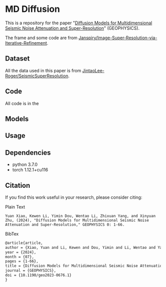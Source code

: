 # MD Diffusion

This is a repository for the paper "[Diffusion Models for Multidimensional Seismic Noise Attenuation and Super-Resolution](https://library.seg.org/doi/10.1190/geo2023-0676.1)" (GEOPHYSICS).

The frame and some code are from [Janspiry/Image-Super-Resolution-via-Iterative-Refinement](https://github.com/Janspiry/Image-Super-Resolution-via-Iterative-Refinement).

## Dataset
All the data used in this paper is from [JintaoLee-Roger/SeismicSuperResolution](https://github.com/JintaoLee-Roger/SeismicSuperResolution).

## Code
All code is in the

## Models

## Usage

## Dependencies
- python 3.7.0
- torch 1.12.1+cu116

## Citation
If you find this work useful in your research, please consider citing:

Plain Text
```
Yuan Xiao, Kewen Li, Yimin Dou, Wentao Li, Zhixuan Yang, and Xinyuan Zhu, (2024), "Diffusion Models for Multidimensional Seismic Noise Attenuation and Super-Resolution," GEOPHYSICS 0: 1-66.
```

BibTex
```latex
@article{article,
author = {Xiao, Yuan and Li, Kewen and Dou, Yimin and Li, Wentao and Yang, Zhixuan and Zhu, Xinyuan},
year = {2024},
month = {07},
pages = {1-66},
title = {Diffusion Models for Multidimensional Seismic Noise Attenuation and Super-Resolution},
journal = {GEOPHYSICS},
doi = {10.1190/geo2023-0676.1}
}
```
